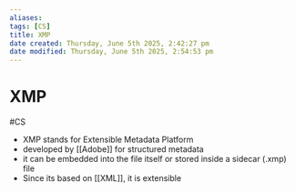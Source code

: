 ```yaml
---
aliases: 
tags: [CS]
title: XMP
date created: Thursday, June 5th 2025, 2:42:27 pm
date modified: Thursday, June 5th 2025, 2:54:53 pm
---
```


# XMP
#CS 
- XMP stands for Extensible Metadata Platform
- developed by [[Adobe]] for structured metadata
- it can be embedded into the file itself or stored inside a sidecar (.xmp) file
- Since its based on [[XML]], it is extensible
